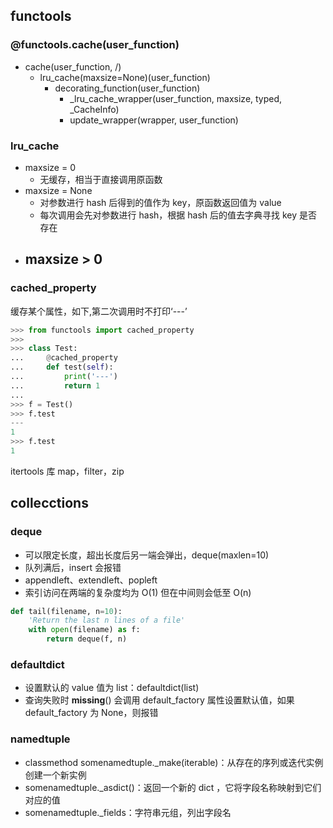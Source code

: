 ## functools
### @functools.cache(user_function)
- cache(user_function, /)
    - lru_cache(maxsize=None)(user_function)
        - decorating_function(user_function)
            - _lru_cache_wrapper(user_function, maxsize, typed, _CacheInfo)
            - update_wrapper(wrapper, user_function)




### lru_cache
- maxsize = 0
    - 无缓存，相当于直接调用原函数
- maxsize = None
    - 对参数进行 hash 后得到的值作为 key，原函数返回值为 value
    - 每次调用会先对参数进行 hash，根据 hash 后的值去字典寻找 key 是否存在
- maxsize > 0
    - 

### cached_property
缓存某个属性，如下,第二次调用时不打印‘---’
```Python
>>> from functools import cached_property
>>> 
>>> class Test:
...     @cached_property
...     def test(self):
...         print('---')
...         return 1
... 
>>> f = Test()
>>> f.test
---
1
>>> f.test
1
```

itertools 库
map，filter，zip


## collecctions
### deque
- 可以限定长度，超出长度后另一端会弹出，deque(maxlen=10)
- 队列满后，insert 会报错
- appendleft、extendleft、popleft
- 索引访问在两端的复杂度均为 O(1) 但在中间则会低至 O(n)
```Python
def tail(filename, n=10):
    'Return the last n lines of a file'
    with open(filename) as f:
        return deque(f, n)
```
### defaultdict
- 设置默认的 value 值为 list：defaultdict(list)
- 查询失败时 __missing__() 会调用 default_factory 属性设置默认值，如果 default_factory 为 None，则报错

### namedtuple
- classmethod  somenamedtuple._make(iterable)：从存在的序列或迭代实例创建一个新实例
- somenamedtuple._asdict()：返回一个新的 dict ，它将字段名称映射到它们对应的值
- somenamedtuple._fields：字符串元组，列出字段名